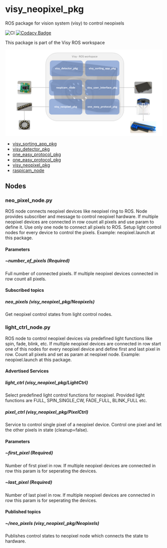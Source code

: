 # visy_neopixel_pkg

ROS package for vision system (visy) to control neopixels

![CI](https://github.com/deltarobotone/visy_neopixel_pkg/workflows/CI/badge.svg?branch=master) [![Codacy Badge](https://api.codacy.com/project/badge/Grade/abd24320e658402a8bc27d9f3d8c80c6)](https://app.codacy.com/gh/deltarobotone/visy_neopixel_pkg?utm_source=github.com&utm_medium=referral&utm_content=deltarobotone/visy_neopixel_pkg&utm_campaign=Badge_Grade_Dashboard)

This package is part of the Visy ROS workspace

[<img src="https://raw.githubusercontent.com/deltarobotone/image_database/master/visy_doc/visy_doc%20(1).PNG" width="1000">](https://raw.githubusercontent.com/deltarobotone/image_database/master/visy_doc/visy_doc%20(1).PNG)

- [visy_sorting_app_pkg](https://github.com/deltarobotone/visy_sorting_app_pkg)
- [visy_detector_pkg](https://github.com/deltarobotone/visy_detector_pkg)
- [one_easy_protocol_pkg](https://github.com/deltarobotone/one_easy_protocol_pkg)
- [one_easy_protocol_pkg](https://github.com/deltarobotone/one_easy_protocol_pkg)
- [visy_neopixel_pkg](https://github.com/deltarobotone/visy_neopixel_pkg)
- [raspicam_node](https://github.com/UbiquityRobotics/raspicam_node)

## Nodes

### neo_pixel_node.py

ROS node connects neopixel devices like neopixel ring to ROS. Node provides subscriber and message to control neopixel hardware. If multiple neopixel devices are connected in row count all pixels and use param to define it. Use only one node to connect all pixels to ROS. Setup light control nodes for every device to control the pixels. Example: neopixel.launch at this package.

#### Parameters

##### ~number_of_pixels (Required)

Full number of connected pixels. If multiple neopixel devices connected in row count all pixels.

#### Subscribed topics

##### neo_pixels (visy_neopixel_pkg/Neopixels)

Get neopixel control states from light control nodes.

### light_ctrl_node.py

ROS node to control neopixel devices via predefined light functions like spin, fade, blink, etc. If multiple neopixel devices are connected in row start one of this nodes for every neopixel device and define first and last pixel in row. Count all pixels and set as param at neopixel node. Example: neopixel.launch at this package.

#### Advertised Services

##### light_ctrl (visy_neopixel_pkg/LightCtrl)

Select predefined light control functions for neopixel. Provided light functions are FULL, SPIN_SINGLE_CW, FADE_FULL, BLINK_FULL etc.

##### pixel_ctrl (visy_neopixel_pkg/PixelCtrl)

Service to control single pixel of a neopixel device. Control one pixel and let the other pixels in state (cleanup=false).

#### Parameters

##### ~first_pixel (Required)

Number of first pixel in row. If multiple neopixel devices are connected in row this param is for seperating the devices.

##### ~last_pixel (Required)

Number of last pixel in row. If multiple neopixel devices are connected in row this param is for seperating the devices.

#### Published topics

##### ~/neo_pixels (visy_neopixel_pkg/Neopixels)

Publishes control states to neopixel node which connects the state to hardware.

